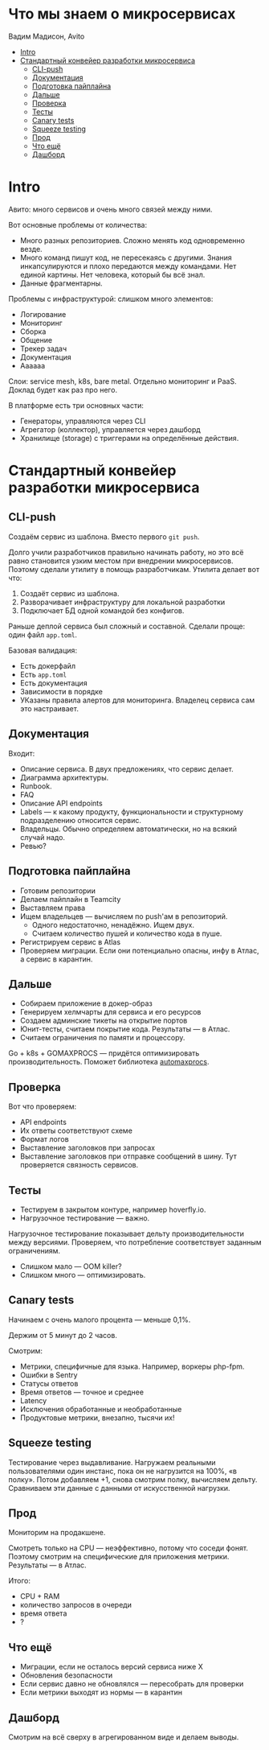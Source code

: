 # Что мы знаем о микросервисах

Вадим Мадисон, Avito

<!-- START doctoc generated TOC please keep comment here to allow auto update -->
<!-- DON'T EDIT THIS SECTION, INSTEAD RE-RUN doctoc TO UPDATE -->


- [Intro](#intro)
- [Стандартный конвейер разработки микросервиса](#%D1%81%D1%82%D0%B0%D0%BD%D0%B4%D0%B0%D1%80%D1%82%D0%BD%D1%8B%D0%B9-%D0%BA%D0%BE%D0%BD%D0%B2%D0%B5%D0%B9%D0%B5%D1%80-%D1%80%D0%B0%D0%B7%D1%80%D0%B0%D0%B1%D0%BE%D1%82%D0%BA%D0%B8-%D0%BC%D0%B8%D0%BA%D1%80%D0%BE%D1%81%D0%B5%D1%80%D0%B2%D0%B8%D1%81%D0%B0)
  - [CLI-push](#cli-push)
  - [Документация](#%D0%B4%D0%BE%D0%BA%D1%83%D0%BC%D0%B5%D0%BD%D1%82%D0%B0%D1%86%D0%B8%D1%8F)
  - [Подготовка пайплайна](#%D0%BF%D0%BE%D0%B4%D0%B3%D0%BE%D1%82%D0%BE%D0%B2%D0%BA%D0%B0-%D0%BF%D0%B0%D0%B9%D0%BF%D0%BB%D0%B0%D0%B9%D0%BD%D0%B0)
  - [Дальше](#%D0%B4%D0%B0%D0%BB%D1%8C%D1%88%D0%B5)
  - [Проверка](#%D0%BF%D1%80%D0%BE%D0%B2%D0%B5%D1%80%D0%BA%D0%B0)
  - [Тесты](#%D1%82%D0%B5%D1%81%D1%82%D1%8B)
  - [Canary tests](#canary-tests)
  - [Squeeze testing](#squeeze-testing)
  - [Прод](#%D0%BF%D1%80%D0%BE%D0%B4)
  - [Что ещё](#%D1%87%D1%82%D0%BE-%D0%B5%D1%89%D1%91)
  - [Дашборд](#%D0%B4%D0%B0%D1%88%D0%B1%D0%BE%D1%80%D0%B4)

<!-- END doctoc generated TOC please keep comment here to allow auto update -->



# Intro

Авито: много сервисов и очень много связей между ними.

Вот основные проблемы от количества:

* Много разных репозиториев. Сложно менять код одновременно везде.
* Много команд пишут код, не пересекаясь с другими. Знания инкапсулируются и плохо передаются между командами. Нет единой картины. Нет человека, который бы всё знал.
* Данные фрагментарны. 

Проблемы с инфраструктурой: слишком много элементов:

* Логирование
* Мониторинг
* Сборка
* Общение
* Трекер задач
* Документация
* Аааааа

Слои: service mesh, k8s, bare metal. Отдельно мониторинг и PaaS. Доклад будет как раз про него.

В платформе есть три основных части:

* Генераторы, управляются через CLI
* Агрегатор (коллектор), управляется через дашборд
* Хранилище (storage) с триггерами на определённые действия.

# Стандартный конвейер разработки микросервиса

## CLI-push

Создаём сервис из шаблона. Вместо первого `git push`.

Долго учили разработчиков правильно начинать работу, но это всё равно становится узким местом при внедрении микросервисов. Поэтому сделали утилиту в помощь разработчикам. Утилита делает вот что:
  
1. Создаёт сервис из шаблона.
1. Разворачивает инфраструктуру для локальной разработки
1. Подключает БД одной командой без конфигов.

Раньше деплой сервиса был сложный и составной.
Сделали проще: один файл `app.toml`.

Базовая валидация:

* Есть докерфайл
* Есть `app.toml`
* Есть документация
* Зависимости в порядке
* УКазаны правила алертов для мониторинга. Владелец сервиса сам это настраивает.

## Документация

Входит:

* Описание сервиса. В двух предложениях, что сервис делает.
* Диаграмма архитектуры.
* Runbook.
* FAQ
* Описание API endpoints
* Labels — к какому продукту, функциональности и структурному подразделению относится сервис.
* Владельцы. Обычно определяем автоматически, но на всякий случай надо.
* Ревью?

## Подготовка пайплайна

* Готовим репозитории
* Делаем пайплайн в Teamcity
* Выставляем права
* Ищем владельцев — вычисляем по push'ам в репозиторий.
    * Одного недостаточно, ненадёжно. Ищем двух.
    * Считаем количество пушей и количество кода в пуше. 
* Регистрируем сервис в Atlas
* Проверяем миграции. Если они потенциально опасны, инфу в Атлас, а сервис в карантин.

## Дальше

* Собираем приложение в докер-образ
* Генерируем хелмчарты для сервиса и его ресурсов
* Создаем админские тикеты на открытие портов
* Юнит-тесты, считаем покрытие кода. Результаты — в Атлас.
* Считаем ограничения по памяти и процессору.

Go + k8s + GOMAXPROCS — придётся оптимизировать производительность. Поможет библиотека [automaxprocs](https://github.com/uber-go/automaxprocs).

## Проверка

Вот что проверяем:

* API endpoints
* Их ответы соответствуют схеме
* Формат логов
* Выставление заголовков при запросах
* Выставление заголовков при отправке сообщений в шину. Тут проверяется связность сервисов.

## Тесты

* Тестируем в закрытом контуре, например hoverfly.io.
* Нагрузочное тестирование — важно.

Нагрузочное тестирование показывает дельту производительности между версиями. Проверяем, что потребление соответствует заданным ограничениям.

* Слишком мало — OOM killer?
* Слишком много — оптимизировать.

## Canary tests

Начинаем с очень малого процента — меньше 0,1%.

Держим от 5 минут до 2 часов.

Смотрим:

* Метрики, специфичные для языка. Например, воркеры php-fpm.
* Ошибки в Sentry
* Статусы ответов
* Время ответов — точное и среднее
* Latency
* Исключения обработанные и необработанные
* Продуктовые метрики, внезапно, тысячи их!

## Squeeze testing

Тестирование через выдавливание. Нагружаем реальными пользователями один инстанс, пока он не нагрузится на 100%, «в полку». Потом добавляем +1, снова смотрим полку, вычисляем дельту. Сравниваем эти данные с данными от искусственной нагрузки.

## Прод

Мониторим на продакшене.

Смотреть только на CPU — неэффективно, потому что соседи фонят. Поэтому смотрим на специфические для приложения метрики. Результаты — в Атлас.

Итого:

* CPU + RAM
* количество запросов в очереди
* время ответа
* ?

## Что ещё

* Миграции, если не осталось версий сервиса ниже Х
* Обновления безопасности
* Если сервис давно не обновлялся — пересобрать для проверки
* Если метрики выходят из нормы — в карантин

## Дашборд

Смотрим на всё сверху в агрегированном виде и делаем выводы.

